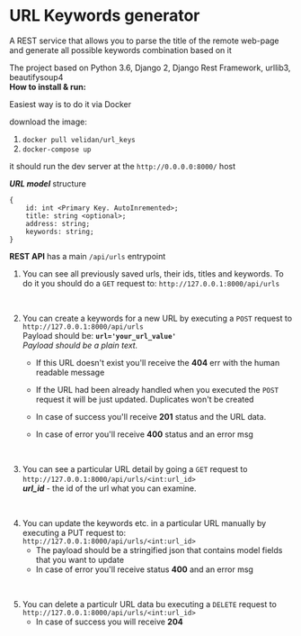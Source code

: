 # URL Keywords generator
A REST service that allows you to parse the title of the remote web-page and generate all possible keywords combination based on it

The project based on Python 3.6, Django 2, Django Rest Framework, urllib3, beautifysoup4
<br />
**How to install & run:**

Easiest way is to do it via Docker

download the image:
1) `docker pull velidan/url_keys`
2) `docker-compose up`


it should run the dev server at the `http://0.0.0.0:8000/` host

**_URL model_** structure
~~~
{
    id: int <Primary Key. AutoInremented>;
    title: string <optional>;
    address: string;
    keywords: string;
}
~~~

**REST API** has a main `/api/urls` entrypoint  

1) You can see all previously saved urls, their ids, titles and keywords.
   To do it you should do a `GET` request to: `http://127.0.0.1:8000/api/urls`

<br />

2) You can create a keywords for a new URL by executing a `POST` request to `http://127.0.0.1:8000/api/urls`<br />
   Payload should be: **`url='your_url_value'`**<br />
   _Payload should be a plain text._
   <br />

   - If this URL doesn't exist you'll receive the **404** err with the human readable message

   - If the URL had been already handled when you executed the `POST` request it will be just updated. Duplicates won't be created

   - In case of success you'll receive **201** status and the URL data.

   - In case of error you'll receive **400** status and an error msg
<br />

3) You can see a particular URL detail by going a `GET` request to
   `http://127.0.0.1:8000/api/urls/<int:url_id>`<br />
   **_url_id_** - the id of the url what you can examine.

<br />

4) You can update the keywords etc. in a particular URL manually by executing a PUT request to:
`http://127.0.0.1:8000/api/urls/<int:url_id>`
   - The payload should be a stringified json that contains model fields that you want to update <br />
   - In case of error you'll receive status **400** and an error msg

<br />

5) You can delete a particulr URL data bu executing a `DELETE` request to
`http://127.0.0.1:8000/api/urls/<int:url_id>`
   - In case of success you will receive **204**


